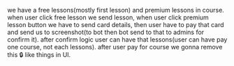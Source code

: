 we have a free lessons(mostly first lesson) and premium lessons in course. when user click free lesson we send lesson, when user click premium lesson button we have to send card details, then user have to pay that card and send us to screenshot(to bot then bot send to that to admins for confirm it). after confirm logic user can have that lessons(user can have pay one course, not each lessons). after user pay for course we gonna remove this 🔒 like things in UI. 